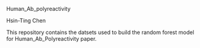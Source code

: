 Human_Ab_polyreactivity

Hsin-Ting Chen

This repository contains the datsets used to build the random forest model for Human_Ab_Polyreactivity paper.

